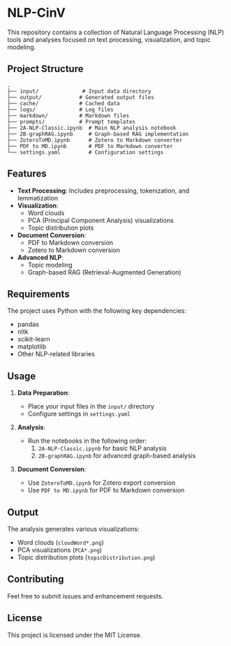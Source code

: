 # NLP-CinV

This repository contains a collection of Natural Language Processing (NLP) tools and analyses focused on text processing, visualization, and topic modeling.

## Project Structure

```
.
├── input/              # Input data directory
├── output/            # Generated output files
├── cache/             # Cached data
├── logs/              # Log files
├── markdown/          # Markdown files
├── prompts/           # Prompt templates
├── 2A-NLP-Classic.ipynb  # Main NLP analysis notebook
├── 2B-graphRAG.ipynb     # Graph-based RAG implementation
├── ZoteroToMD.ipynb      # Zotero to Markdown converter
├── PDF to MD.ipynb       # PDF to Markdown converter
└── settings.yaml         # Configuration settings
```

## Features

- **Text Processing**: Includes preprocessing, tokenization, and lemmatization
- **Visualization**:
  - Word clouds
  - PCA (Principal Component Analysis) visualizations
  - Topic distribution plots
- **Document Conversion**:
  - PDF to Markdown conversion
  - Zotero to Markdown conversion
- **Advanced NLP**:
  - Topic modeling
  - Graph-based RAG (Retrieval-Augmented Generation)

## Requirements

The project uses Python with the following key dependencies:
- pandas
- nltk
- scikit-learn
- matplotlib
- Other NLP-related libraries

## Usage

1. **Data Preparation**:
   - Place your input files in the `input/` directory
   - Configure settings in `settings.yaml`

2. **Analysis**:
   - Run the notebooks in the following order:
     1. `2A-NLP-Classic.ipynb` for basic NLP analysis
     2. `2B-graphRAG.ipynb` for advanced graph-based analysis

3. **Document Conversion**:
   - Use `ZoteroToMD.ipynb` for Zotero export conversion
   - Use `PDF to MD.ipynb` for PDF to Markdown conversion

## Output

The analysis generates various visualizations:
- Word clouds (`cloudWord*.png`)
- PCA visualizations (`PCA*.png`)
- Topic distribution plots (`topicDistribution.png`)

## Contributing

Feel free to submit issues and enhancement requests.

## License

This project is licensed under the MIT License.
